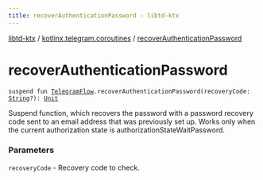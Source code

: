 ```yaml
---
title: recoverAuthenticationPassword - libtd-ktx
---
```


[libtd-ktx](../index.html) / [kotlinx.telegram.coroutines](index.html) / [recoverAuthenticationPassword](./recover-authentication-password.html)

# recoverAuthenticationPassword

`suspend fun `[`TelegramFlow`](../kotlinx.telegram.core/-telegram-flow/index.html)`.recoverAuthenticationPassword(recoveryCode: `[`String`](https://kotlinlang.org/api/latest/jvm/stdlib/kotlin/-string/index.html)`?): `[`Unit`](https://kotlinlang.org/api/latest/jvm/stdlib/kotlin/-unit/index.html)

Suspend function, which recovers the password with a password recovery code sent to an email
address that was previously set up. Works only when the current authorization state is
authorizationStateWaitPassword.

### Parameters

`recoveryCode` - Recovery code to check.